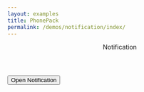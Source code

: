 ```yaml
---
layout: examples
title: PhonePack
permalink: /demos/notification/index/
---
```


<header class="header header--shadow bg-white text-black">
      <div class="header__title">Notification</div>
</header>
    
<section class="content content--padding has-header">
        <button class="button button--raised button--ripple bg-indigo text-white" id="open">Open Notification</button>
</section>
    
<script type="text/javascript">
        document.addEventListener('DOMContentLoaded', function() {
            
            document.querySelector('#open').addEventListener('click', function(){
                
                var notification = new phonepack.Notification();
                notification.warning('Warning message');
                
            });
            
          }, false);
</script>
  
